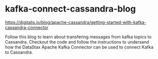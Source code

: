 # kafka-connect-cassandra-blog

https://digitalis.io/blog/apache-cassandra/getting-started-with-kafka-cassandra-connector

Follow this blog to learn about transfering messages from kafka topics to Cassandra. Checkout the code and follow the instructions to undersand how the DataStax Apache Kafka Connector can be used to connect Kafka to Cassandra. 
